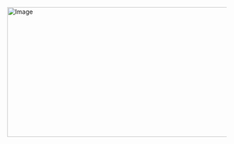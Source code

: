 <img width="1920" height="300" alt="Image" src="https://github.com/user-attachments/assets/a450788a-254d-486e-9efd-4639705fae2a" />
